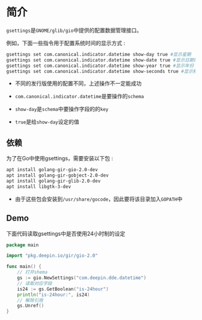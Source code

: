 # 简介
`gsettings`是`GNOME/glib/gio`中提供的配置数据管理接口。

例如，下面一些指令用于配置系统时间的显示方式 :  
```bash
gsettings set com.canonical.indicator.datetime show-day true #显示星期
gsettings set com.canonical.indicator.datetime show-date true #显示日期(不带年份)
gsettings set com.canonical.indicator.datetime show-year true #显示年份
gsettings set com.canonical.indicator.datetime show-seconds true #显示秒数
```
* 不同的发行版使用的配置不同，上述操作不一定能成功

* `com.canonical.indicator.datetime`是要操作的`schema`
* `show-day`是`schema`中要操作字段的的`key`
* `true`是给`show-day`设定的值

## 依赖
为了在Go中使用gsettings，需要安装以下包 :  
```bash
apt install golang-gir-gio-2.0-dev
apt install golang-gir-gobject-2.0-dev
apt install golang-gir-glib-2.0-dev
apt install libgtk-3-dev
```
* 由于这些包会安装到`/usr/share/gocode`，因此要将该目录加入`GOPATH`中

## Demo
下面代码读取gsettings中是否使用24小时制的设定
```Go
package main

import "pkg.deepin.io/gir/gio-2.0"

func main() {
    // 打开shema
    gs := gio.NewSettings("com.deepin.dde.datetime")
    // 读取对应字段
    is24 := gs.GetBoolean("is-24hour")
    println("is-24hour:", is24)
    // 解除引用
    gs.Unref()
}
```